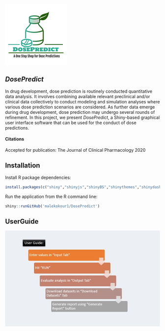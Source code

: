![](WWW/logo2.png)

## *DosePredict*
In drug development, dose prediction is routinely conducted quantitative data analysis. It involves combining available relevant preclinical and/or clinical data collectively to conduct modeling and simulation analyses where various dose prediction scenarios are considered. As further data emerge during drug development, dose prediction may undergo several rounds of refinement.  In this project, we present *DosePredict*, a Shiny-based graphical user interface software that can be used for the conduct of dose predictions.

#### Citations
Accepted for publication: The Journal of Clinical Pharmacology 2020

## Installation
Install R package dependencies:
```r
install.packages(c("shiny","shinyjs","shinyBS","shinythemes","shinydashboard","mrgsolve","deSolve","magrittr","ggplot2","plotly","PKNCA","data.table","dplyr","RColorBrewer","rmarkdown","knitr","reshape2"))

```

Run the application from the R command line:
```r
shiny::runGitHub('malekokour1/DosePredict')
```

## UserGuide
![](WWW/userguide.JPG)
